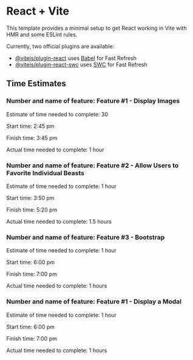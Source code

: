 # React + Vite

This template provides a minimal setup to get React working in Vite with HMR and some ESLint rules.

Currently, two official plugins are available:

- [@vitejs/plugin-react](https://github.com/vitejs/vite-plugin-react/blob/main/packages/plugin-react/README.md) uses [Babel](https://babeljs.io/) for Fast Refresh
- [@vitejs/plugin-react-swc](https://github.com/vitejs/vite-plugin-react-swc) uses [SWC](https://swc.rs/) for Fast Refresh

## Time Estimates

### Number and name of feature: Feature #1 - Display Images

Estimate of time needed to complete: 30

Start time: 2:45 pm  

Finish time: 3:45 pm

Actual time needed to complete: 1 hour

### Number and name of feature: Feature #2 - Allow Users to Favorite Individual Beasts

Estimate of time needed to complete: 1 hour

Start time: 3:50 pm

Finish time: 5:20 pm

Actual time needed to complete: 1.5 hours

### Number and name of feature: Feature #3 - Bootstrap

Estimate of time needed to complete: 1 hour

Start time: 6:00 pm

Finish time: 7:00 pm

Actual time needed to complete: 1 hours

### Number and name of feature: Feature #1 - Display a Modal 

Estimate of time needed to complete: 1 hour

Start time: 6:00 pm

Finish time: 7:00 pm

Actual time needed to complete: 1 hours

